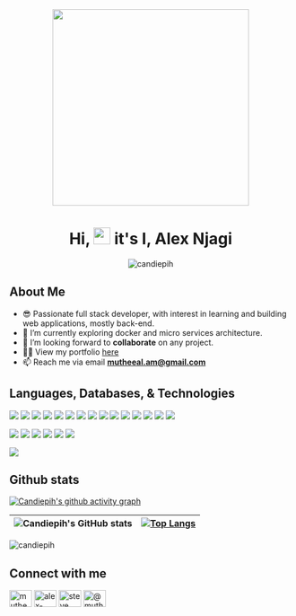 <div align="center"><img src="https://media.giphy.com/media/5eLDrEaRGHegx2FeF2/giphy.gif" height="350px"></div>
<h1 align="center">Hi, <img src="https://raw.githubusercontent.com/MartinHeinz/MartinHeinz/master/wave.gif" height="30px"/> it's I, Alex Njagi</h1>

<p align="center"> <img src="https://komarev.com/ghpvc/?username=candiepih&label=Profile%20views&color=0e75b6&style=flat" alt="candiepih" /> </p>

## About Me

- 😎 Passionate full stack developer, with interest in learning and building web applications, mostly back-end.
- 🌱 I’m currently exploring docker and micro services architecture.
- 👯 I’m looking forward to **collaborate** on any project.
- 👨‍💻 View my portfolio [here](https://alexnjagi.com)
- 📫 Reach me via email **mutheeal.am@gmail.com**

## Languages, Databases, & Technologies

![](https://img.shields.io/badge/Code-C-informational?style=flat&logo=c&logoColor=white&color=2bbc8a)
![](https://img.shields.io/badge/Code-CSharp-informational?style=flat&logo=csharp&logoColor=white&color=2bbc8a)
![](https://img.shields.io/badge/Code-Javascript-informational?style=flat&logo=javascript&logoColor=white&color=2bbc8a)
![](https://img.shields.io/badge/Code-Typescript-informational?style=flat&logo=typescript&logoColor=white&color=2bbc8a)
![](https://img.shields.io/badge/Code-PhP-informational?style=flat&logo=php&logoColor=white&color=2bbc8a)
![](https://img.shields.io/badge/Code-Python-informational?style=flat&logo=python&logoColor=white&color=2bbc8a)
![](https://img.shields.io/badge/Code-CSS3-informational?style=flat&logo=css3&logoColor=white&color=2bbc8a)
![](https://img.shields.io/badge/Code-Sass-informational?style=flat&logo=sass&logoColor=white&color=2bbc8a)
![](https://img.shields.io/badge/Code-HTML5-informational?style=flat&logo=html5&logoColor=white&color=2bbc8a)
![](https://img.shields.io/badge/Code-NodeJs-informational?style=flat&logo=nodedotjs&logoColor=white&color=2bbc8a)
![](https://img.shields.io/badge/DevOps-Bash-informational?style=flat&logo=gnubash&logoColor=white&color=2bbc8a)
![](https://img.shields.io/badge/Framework-NextJs-informational?style=flat&logo=nextdotjs&logoColor=white&color=2bbc8a)
![](https://img.shields.io/badge/Framework-Flask-informational?style=flat&logo=flask&logoColor=white&color=2bbc8a)
![](https://img.shields.io/badge/Framework-Django-informational?style=flat&logo=django&logoColor=white&color=2bbc8a)
![](https://img.shields.io/badge/Library-React-informational?style=flat&logo=react&logoColor=white&color=2bbc8a)



![](https://img.shields.io/badge/DB-MySQL-informational?style=flat&logo=mysql&logoColor=white&color=2bbc8a)
![](https://img.shields.io/badge/DB-MongoDb-informational?style=flat&logo=mongodb&logoColor=white&color=2bbc8a)
![](https://img.shields.io/badge/DB-Redis-informational?style=flat&logo=redis&logoColor=white&color=2bbc8a)
![](https://img.shields.io/badge/OS-Linux-informational?style=flat&logo=linux&logoColor=white&color=2bbc8a)
![](https://img.shields.io/badge/VCS-Git-informational?style=flat&logo=git&logoColor=white&color=2bbc8a)
![](https://img.shields.io/badge/Design-PhotoShop-informational?style=flat&logo=adobephotoshop&logoColor=white&color=2bbc8a)



![](https://img.shields.io/badge/GameEngine-Unity-informational?style=flat&logo=unity&logoColor=white&color=2bbc8a)

## Github stats

[![Candiepih's github activity graph](https://activity-graph.herokuapp.com/graph?username=candiepih&theme=redical)](https://github.com/candiepih/github-readme-activity-graph)

| ![Candiepih's GitHub stats](https://github-readme-stats.vercel.app/api?username=candiepih&count_private=true&show_icons=true&theme=outrun) |  [![Top Langs](https://github-readme-stats.vercel.app/api/top-langs/?username=candiepih&langs_count=8&count_private=true&theme=outrun&layout=compact)](https://github.com/anuraghazra/github-readme-stats) |
|---------------------------------------------------------------------------- | ----------------------------------------------------------------------------------|
<p><img align="center" src="https://github-readme-streak-stats.herokuapp.com/?user=candiepih&theme=outrun" alt="candiepih" /></p>



## Connect with me

<p align="left">
<a href="https://twitter.com/mutheealam" target="blank"><img align="center" src="https://raw.githubusercontent.com/rahuldkjain/github-profile-readme-generator/master/src/images/icons/Social/twitter.svg" alt="mutheealam" height="30" width="40" /></a>
<a href="https://www.linkedin.com/in/alex-njagi" target="blank"><img align="center" src="https://raw.githubusercontent.com/rahuldkjain/github-profile-readme-generator/master/src/images/icons/Social/linked-in-alt.svg" alt="alex-steve-906242116" height="30" width="40" /></a>
<a href="https://www.facebook.com/mutheeal.am" target="blank"><img align="center" src="https://raw.githubusercontent.com/rahuldkjain/github-profile-readme-generator/master/src/images/icons/Social/facebook.svg" alt="steve kadih p" height="30" width="40" /></a>
<a href="https://alexnjagi.medium.com" target="blank"><img align="center" src="https://raw.githubusercontent.com/rahuldkjain/github-profile-readme-generator/master/src/images/icons/Social/medium.svg" alt="@mutheeal.am" height="30" width="40" /></a>
</p>

<!---
candiepih/candiepih is a ✨ special ✨ repository because its `README.md` (this file) appears on your GitHub profile.
You can click the Preview link to take a look at your changes.
--->


